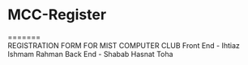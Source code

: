 # MCC-Register
=======<br>
REGISTRATION FORM FOR MIST COMPUTER CLUB
Front End - Ihtiaz Ishmam Rahman
Back End - Shabab Hasnat Toha

